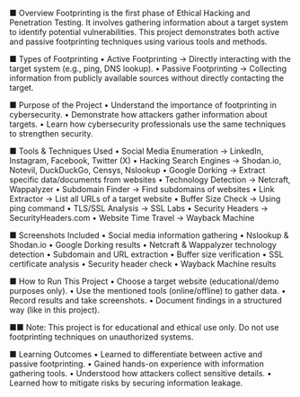 ■ Overview
Footprinting is the first phase of Ethical Hacking and Penetration Testing. It involves gathering
information about a target system to identify potential vulnerabilities. This project demonstrates both
active and passive footprinting techniques using various tools and methods.

■ Types of Footprinting
• Active Footprinting → Directly interacting with the target system (e.g., ping, DNS lookup).
• Passive Footprinting → Collecting information from publicly available sources without directly
contacting the target.

■ Purpose of the Project
• Understand the importance of footprinting in cybersecurity.
• Demonstrate how attackers gather information about targets.
• Learn how cybersecurity professionals use the same techniques to strengthen security.

■ Tools & Techniques Used
• Social Media Enumeration → LinkedIn, Instagram, Facebook, Twitter (X)
• Hacking Search Engines → Shodan.io, Notevil, DuckDuckGo, Censys, Nslookup
• Google Dorking → Extract specific data/documents from websites
• Technology Detection → Netcraft, Wappalyzer
• Subdomain Finder → Find subdomains of websites
• Link Extractor → List all URLs of a target website
• Buffer Size Check → Using ping command
• TLS/SSL Analysis → SSL Labs
• Security Headers → SecurityHeaders.com
• Website Time Travel → Wayback Machine

■ Screenshots Included
• Social media information gathering
• Nslookup & Shodan.io
• Google Dorking results
• Netcraft & Wappalyzer technology detection
• Subdomain and URL extraction
• Buffer size verification
• SSL certificate analysis
• Security header check
• Wayback Machine results

■ How to Run This Project
• Choose a target website (educational/demo purposes only).
• Use the mentioned tools (online/offline) to gather data.
• Record results and take screenshots.
• Document findings in a structured way (like in this project).

■■ Note: This project is for educational and ethical use only. Do not use footprinting techniques on
unauthorized systems.

■ Learning Outcomes
• Learned to differentiate between active and passive footprinting.
• Gained hands-on experience with information gathering tools.
• Understood how attackers collect sensitive details.
• Learned how to mitigate risks by securing information leakage.
